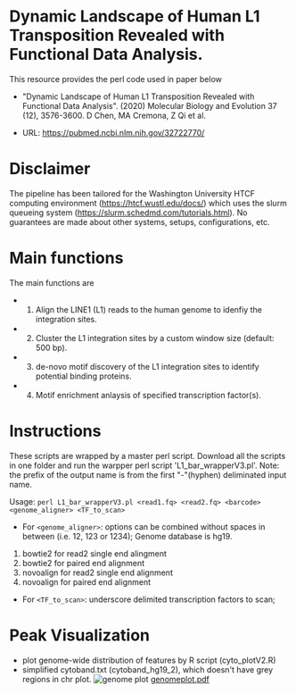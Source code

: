 # Dynamic Landscape of Human L1 Transposition Revealed with Functional Data Analysis.
This resource provides the perl code used in paper below

-  "Dynamic Landscape of Human L1 Transposition Revealed with Functional Data Analysis". (2020) Molecular Biology and Evolution 37 (12), 3576-3600.  D Chen, MA Cremona, Z Qi et al. 

-  URL: https://pubmed.ncbi.nlm.nih.gov/32722770/

# Disclaimer
The pipeline has been tailored for the Washington University HTCF computing environment (https://htcf.wustl.edu/docs/) which uses the slurm queueing system (https://slurm.schedmd.com/tutorials.html). No guarantees are made about other systems, setups, configurations, etc.

# Main functions
The main functions are 
- 1) Align the LINE1 (L1) reads to the human genome to idenfiy the integration sites.
- 2) Cluster the L1 integration sites by a custom window size (default: 500 bp).
- 3) de-novo motif discovery of the L1 integration sites to identify potential binding proteins. 
- 4) Motif enrichment anlaysis of specified transcription factor(s).

# Instructions
These scripts are wrapped by a master perl script. Download all the scripts in one folder and run the warpper perl script 'L1_bar_wrapperV3.pl'.  Note: the prefix of the output name is from the first "-"(hyphen) deliminated input name.

Usage: `perl L1_bar_wrapperV3.pl <read1.fq> <read2.fq> <barcode> <genome_aligner> <TF_to_scan>`

-  For `<genome_aligner>`: options can be combined without spaces in between (i.e. 12, 123 or 1234); Genome database is hg19.  
  1) bowtie2 for read2 single end alingment    
  2) bowtie2 for paired end alignment
  3) novoalign for read2 single end alignment
  4) novoalign for paired end alignment  

-  For `<TF_to_scan>`: underscore delimited transcription factors to scan;

# Peak Visualization
-   plot genome-wide distribution of features by R script (cyto_plotV2.R)
-   simplified cytoband.txt (cytoband_hg19_2), which doesn't have grey regions in chr plot. 
![genome plot](https://user-images.githubusercontent.com/33009124/149226769-bce56108-7451-4d93-9faf-eb4d5c948ee4.PNG)
[genomeplot.pdf](https://github.com/qizongtai/LINE1_gemomic_alignment_and_clustering/files/7858024/genomeplot.pdf)

